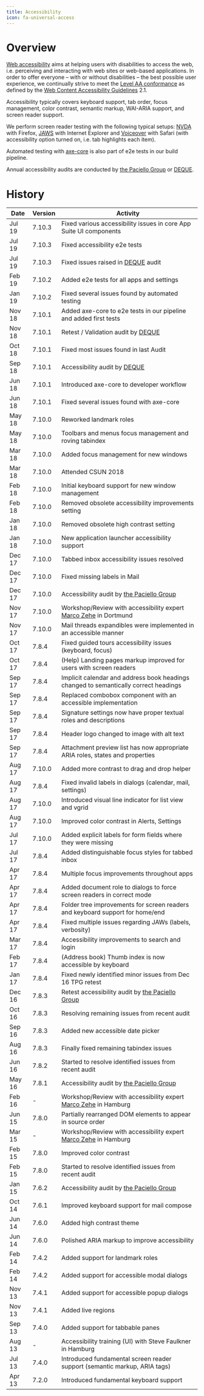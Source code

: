 ```yaml
---
title: Accessibility
icon: fa-universal-access
---
```


# Overview

[Web accessibility][WCAG-INTRO] aims at helping users with disabilities to access the web, i.e. perceiving and interacting with web sites or web-based applications. In order to offer everyone – with or without disabilities – the best possible user experience, we continually strive to meet the [Level AA conformance][WCAG-WAI] as defined by the [Web Content Accessibility Guidelines][WCAG-TR] 2.1. 

Accessibility typically covers keyboard support, tab order, focus management, color contrast, semantic markup, WAI-ARIA support, and screen reader support.

We perform screen reader testing with the following typical setups: [NVDA][NVDA] with Firefox, [JAWS][Jaws] with Internet Explorer and [Voiceover][VO] with Safari (with accessibility option turned on, i.e. tab highlights each item).

Automated testing with [axe-core][AXE] is also part of e2e tests in our build pipeline.

Annual accessibility audits are conducted by [the Paciello Group][TPG] or [DEQUE][DQ].

# History

Date   | Version | Activity
-------| --------| -----------------------------------------------------------------------
Jul 19 | 7.10.3  | Fixed various accessibility issues in core App Suite UI components
Jul 19 | 7.10.3  | Fixed accessibility e2e tests
Jul 19 | 7.10.3  | Fixed issues raised in [DEQUE][DQ] audit
Feb 19 | 7.10.2  | Added e2e tests for all apps and settings
Jan 19 | 7.10.2  | Fixed several issues found by automated testing
Nov 18 | 7.10.1  | Added axe-core to e2e tests in our pipeline and added first tests
Nov 18 | 7.10.1  | Retest / Validation audit by [DEQUE][DQ]
Oct 18 | 7.10.1  | Fixed most issues found in last Audit
Sep 18 | 7.10.1  | Accessibility audit by [DEQUE][DQ]
Jun 18 | 7.10.1  | Introduced axe-core to developer workflow
Jun 18 | 7.10.1  | Fixed several issues found with axe-core
May 18 | 7.10.0  | Reworked landmark roles
May 18 | 7.10.0  | Toolbars and menus focus management and roving tabindex
Mar 18 | 7.10.0  | Added focus management for new windows
Mar 18 | 7.10.0  | Attended CSUN 2018
Feb 18 | 7.10.0  | Initial keyboard support for new window management
Feb 18 | 7.10.0  | Removed obsolete accessibility improvements setting
Jan 18 | 7.10.0  | Removed obsolete high contrast setting
Jan 18 | 7.10.0  | New application launcher accessibility support
Dec 17 | 7.10.0  | Tabbed inbox accessibility issues resolved
Dec 17 | 7.10.0  | Fixed missing labels in Mail
Dec 17 | 7.10.0  | Accessibility audit by [the Paciello Group][TPG]
Nov 17 | 7.10.0  | Workshop/Review with accessibility expert [Marco Zehe][MZ] in Dortmund
Nov 17 | 7.10.0  | Mail threads expandibles were implemented in an accessible manner
Oct 17 | 7.8.4   | Fixed guided tours accessibility issues (keyboard, focus)
Oct 17 | 7.8.4   | (Help) Landing pages markup improved for users with screen readers
Sep 17 | 7.8.4   | Implicit calendar and address book headings changed to semantically correct headings
Sep 17 | 7.8.4   | Replaced combobox component with an accessible implementation
Sep 17 | 7.8.4   | Signature settings now have proper textual roles and descriptions
Sep 17 | 7.8.4   | Header logo changed to image with alt text
Sep 17 | 7.8.4   | Attachment preview list has now appropriate ARIA roles, states and properties
Aug 17 | 7.10.0  | Added more contrast to drag and drop helper
Aug 17 | 7.8.4   | Fixed invalid labels in dialogs (calendar, mail, settings)
Aug 17 | 7.10.0  | Introduced visual line indicator for list view and vgrid
Aug 17 | 7.10.0  | Improved color contrast in Alerts, Settings
Jul 17 | 7.10.0  | Added explicit labels for form fields where they were missing
Jul 17 | 7.8.4   | Added distinguishable focus styles for tabbed inbox
Apr 17 | 7.8.4   | Multiple focus improvements throughout apps
Apr 17 | 7.8.4   | Added document role to dialogs to force screen readers in correct mode
Apr 17 | 7.8.4   | Folder tree improvements for screen readers and keyboard support for home/end
Apr 17 | 7.8.4   | Fixed multiple issues regarding JAWs (labels, verbosity)
Mar 17 | 7.8.4   | Accessibility improvements to search and login
Feb 17 | 7.8.4   | (Address book) Thumb index is now accessible by keyboard
Jan 17 | 7.8.4   | Fixed newly identified minor issues from Dec 16 TPG retest
Dec 16 | 7.8.3   | Retest accessibility audit by [the Paciello Group][TPG]
Oct 16 | 7.8.3   | Resolving remaining issues from recent audit
Sep 16 | 7.8.3   | Added new accessible date picker
Aug 16 | 7.8.3   | Finally fixed remaining tabindex issues
Jun 16 | 7.8.2   | Started to resolve identified issues from recent audit
May 16 | 7.8.1   | Accessibility audit by [the Paciello Group][TPG]
Feb 16 | -       | Workshop/Review with accessibility expert [Marco Zehe][MZ] in Hamburg
Jun 15 | 7.8.0   | Partially rearranged DOM elements to appear in source order
Mar 15 | -       | Workshop/Review with accessibility expert [Marco Zehe][MZ] in Hamburg
Feb 15 | 7.8.0   | Improved color contrast
Feb 15 | 7.8.0   | Started to resolve identified issues from recent audit
Jan 15 | 7.6.2   | Accessibility audit by [the Paciello Group][TPG]
Oct 14 | 7.6.1   | Improved keyboard support for mail compose
Jun 14 | 7.6.0   | Added high contrast theme
Jun 14 | 7.6.0   | Polished ARIA markup to improve accessibility
Feb 14 | 7.4.2   | Added support for landmark roles
Feb 14 | 7.4.2   | Added support for accessible modal dialogs
Nov 13 | 7.4.1   | Added support for accessible popup dialogs
Nov 13 | 7.4.1   | Added live regions
Sep 13 | 7.4.0   | Added support for tabbable panes
Aug 13 | -       | Accessibility training (UI) with Steve Faulkner in Hamburg
Jul 13 | 7.4.0   | Introduced fundamental screen reader support (semantic markup, ARIA tags)
Apr 13 | 7.2.0   | Introduced fundamental keyboard support

[WCAG-TR]: https://www.w3.org/TR/WCAG21/
[WCAG-WAI]: https://www.w3.org/WAI/WCAG2AA-Conformance
[WCAG-INTRO]: https://www.w3.org/WAI/intro/accessibility.php

[NVDA]: http://www.nvaccess.org/
[JAWS]: http://www.freedomscientific.com/Products/Blindness/JAWS
[VO]: http://www.apple.com/accessibility/osx/voiceover/
[AXE]: https://www.deque.com/axe/

[TPG]: https://www.paciellogroup.com/
[DQ]: https://www.deque.com
[MZ]: https://www.marcozehe.de/


